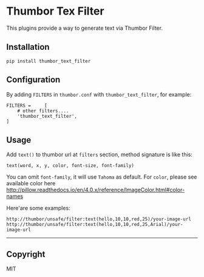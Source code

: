 Thumbor Tex Filter
===

This plugins provide a way to generate text via Thumbor Filter.

## Installation
`pip install thumbor_text_filter`

## Configuration

By adding `FILTERS` in `thumbor.conf` with `thumbor_text_filter`, for example:
```
FILTERS =     [
    # other filters....
    'thumbor_text_filter',
]
```

## Usage
Add `text()` to thumbor url at `filters` section, method signature is like this:

`text(word, x, y, color, font-size, font-family)`

You can omit `font-family`, it will use `Tahoma` as default.
For `color`, please see available color here http://pillow.readthedocs.io/en/4.0.x/reference/ImageColor.html#color-names

Here'are some examples:
```
http://thumbor/unsafe/filter:text(hello,10,10,red,25)/your-image-url
http://thumbor/unsafe/filter:text(hello,10,10,red,25,Arial)/your-image-url
```

---
## Copyright
MIT